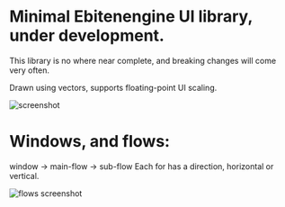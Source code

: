 # Minimal Ebitenengine UI library, under development.
This library is no where near complete, and breaking changes will come very often.

Drawn using vectors, supports floating-point UI scaling.

![screenshot](https://github.com/user-attachments/assets/76bd0605-d1a7-4e75-b8f0-11b59a7cceb4)



# Windows, and flows:
window -> main-flow -> sub-flow
Each for has a direction, horizontal or vertical.

![flows screenshot](https://github.com/user-attachments/assets/b79c05ca-250a-4944-8cda-27d8ea598cc4)
